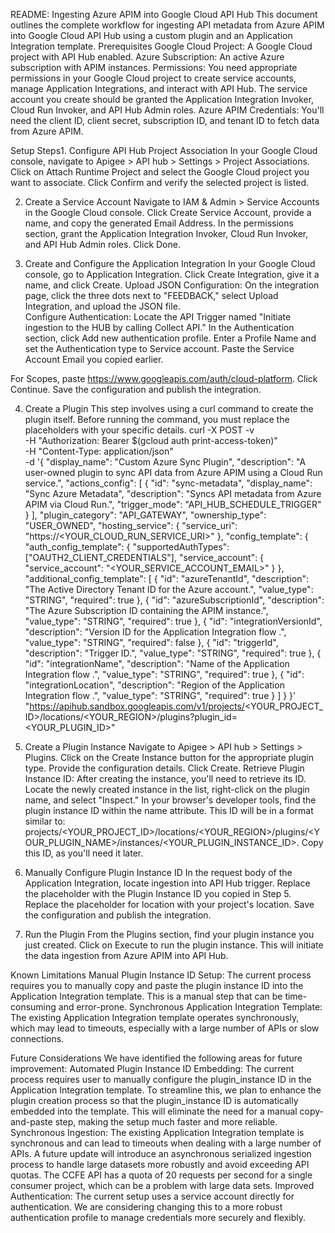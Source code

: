 README: Ingesting Azure APIM into Google Cloud API Hub
This document outlines the complete workflow for ingesting API metadata from Azure APIM into Google Cloud API Hub using a custom plugin and an Application Integration template.
Prerequisites
Google Cloud Project: A Google Cloud project with API Hub enabled.
Azure Subscription: An active Azure subscription with APIM instances.
Permissions: You need appropriate permissions in your Google Cloud project to create service accounts, manage Application Integrations, and interact with API Hub. The service account you create should be granted the Application Integration Invoker, Cloud Run Invoker, and API Hub Admin roles.
Azure APIM Credentials: You'll need the client ID, client secret, subscription ID, and tenant ID to fetch data from Azure APIM.


Setup Steps1. Configure API Hub Project Association
In your Google Cloud console, navigate to Apigee > API hub > Settings > Project Associations.
Click on Attach Runtime Project and select the Google Cloud project you want to associate.
Click Confirm and verify the selected project is listed.


2. Create a Service Account
Navigate to IAM & Admin > Service Accounts in the Google Cloud console.
Click Create Service Account, provide a name, and copy the generated Email Address.
In the permissions section, grant the Application Integration Invoker, Cloud Run Invoker, and API Hub Admin roles.
Click Done.


3. Create and Configure the Application Integration
In your Google Cloud console, go to Application Integration.
Click Create Integration, give it a name, and click Create.
Upload JSON Configuration: On the integration page, click the three dots next to "FEEDBACK," select Upload Integration, and upload the JSON file.\
Configure Authentication:
Locate the API Trigger named "Initiate ingestion to the HUB by calling Collect API."
In the Authentication section, click Add new authentication profile.
Enter a Profile Name and set the Authentication type to Service account.
Paste the Service Account Email you copied earlier.


For Scopes, paste https://www.googleapis.com/auth/cloud-platform.
Click Continue.
Save the configuration and publish the integration.


4. Create a Plugin
This step involves using a curl command to create the plugin itself. Before running the command, you must replace the placeholders with your specific details.
curl -X POST -v \
  -H "Authorization: Bearer $(gcloud auth print-access-token)" \
  -H "Content-Type: application/json" \
  -d '{
  "display_name": "Custom Azure Sync Plugin",
  "description": "A user-owned plugin to sync API data from Azure APIM using a Cloud Run service.",
  "actions_config": [
    {
      "id": "sync-metadata",
      "display_name": "Sync Azure Metadata",
      "description": "Syncs API metadata from Azure APIM via Cloud Run.",
      "trigger_mode": "API_HUB_SCHEDULE_TRIGGER"
    }
  ],
  "plugin_category": "API_GATEWAY",
  "ownership_type": "USER_OWNED",
  "hosting_service": {
    "service_uri": "https://<YOUR_CLOUD_RUN_SERVICE_URI>"
  },
  "config_template": {
    "auth_config_template": {
      "supportedAuthTypes": ["OAUTH2_CLIENT_CREDENTIALS"],
      "service_account": {
        "service_account": "<YOUR_SERVICE_ACCOUNT_EMAIL>"
      }
    },
    "additional_config_template": [
      {
        "id": "azureTenantId",
        "description": "The Active Directory Tenant ID for the Azure account.",
        "value_type": "STRING",
        "required": true
      },
      {
        "id": "azureSubscriptionId",
        "description": "The Azure Subscription ID containing the APIM instance.",
        "value_type": "STRING",
        "required": true
      },
      {
        "id": "integrationVersionId",
        "description": "Version ID for the Application Integration flow .",
        "value_type": "STRING",
        "required": false
      },
      {
        "id": "triggerId",
        "description": "Trigger ID.",
        "value_type": "STRING",
        "required": true
      },
      {
        "id": "integrationName",
        "description": "Name of the Application Integration flow .",
        "value_type": "STRING",
        "required": true
      },
      {
        "id": "integrationLocation",
        "description": "Region of the Application Integration flow .",
        "value_type": "STRING",
        "required": true
      }
    ]
  }
}' \
  "https://apihub.sandbox.googleapis.com/v1/projects/<YOUR_PROJECT_ID>/locations/<YOUR_REGION>/plugins?plugin_id=<YOUR_PLUGIN_ID>"
5. Create a Plugin Instance
Navigate to Apigee > API hub > Settings > Plugins.
Click on the Create Instance button for the appropriate plugin type.
Provide the configuration details.
Click Create.
Retrieve Plugin Instance ID: After creating the instance, you'll need to retrieve its ID. Locate the newly created instance in the list, right-click on the plugin name, and select "Inspect." In your browser's developer tools, find the plugin instance ID within the name attribute. This ID will be in a format similar to: projects/<YOUR_PROJECT_ID>/locations/<YOUR_REGION>/plugins/<YOUR_PLUGIN_NAME>/instances/<YOUR_PLUGIN_INSTANCE_ID>. Copy this ID, as you'll need it later.
6. Manually Configure Plugin Instance ID
In the request body of the Application Integration, locate ingestion into API Hub trigger.
Replace the placeholder with the Plugin Instance ID you copied in Step 5.
Replace the placeholder for location with your project's location.
Save the configuration and publish the integration.


7. Run the Plugin 
From the Plugins section, find your plugin instance you just created.
Click on Execute to run the plugin instance. This will initiate the data ingestion from Azure APIM into API Hub.


Known Limitations
Manual Plugin Instance ID Setup: The current process requires you to manually copy and paste the plugin instance ID into the Application Integration template. This is a manual step that can be time-consuming and error-prone.
Synchronous Application Integration Template: The existing Application Integration template operates synchronously, which may lead to timeouts, especially with a large number of APIs or slow connections.


Future Considerations
We have identified the following areas for future improvement:
Automated Plugin Instance ID Embedding: The current process requires user to manually configure the plugin_instance ID in the Application Integration template. To streamline this, we plan to enhance the plugin creation process so that the plugin_instance ID is automatically embedded into the template. This will eliminate the need for a manual copy-and-paste step, making the setup much faster and more reliable.
Synchronous Ingestion: The existing Application Integration template is synchronous and can lead to timeouts when dealing with a large number of APIs. A future update will introduce an asynchronous serialized ingestion process to handle large datasets more robustly and avoid exceeding API quotas. The CCFE API has a quota of 20 requests per second for a single consumer project, which can be a problem with large data sets.
Improved Authentication: The current setup uses a service account directly for authentication. We are considering changing this to a more robust authentication profile to manage credentials more securely and flexibly.

